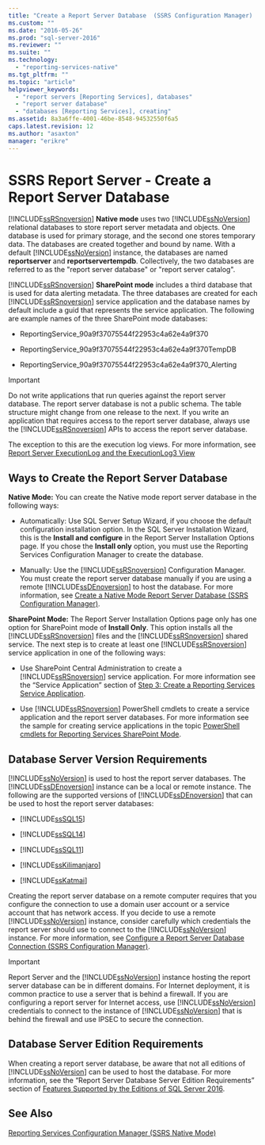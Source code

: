 ```yaml
---
title: "Create a Report Server Database  (SSRS Configuration Manager) | Microsoft Docs"
ms.custom: ""
ms.date: "2016-05-26"
ms.prod: "sql-server-2016"
ms.reviewer: ""
ms.suite: ""
ms.technology: 
  - "reporting-services-native"
ms.tgt_pltfrm: ""
ms.topic: "article"
helpviewer_keywords: 
  - "report servers [Reporting Services], databases"
  - "report server database"
  - "databases [Reporting Services], creating"
ms.assetid: 8a3a6ffe-4001-46be-8548-94532550f6a5
caps.latest.revision: 12
ms.author: "asaxton"
manager: "erikre"
---
```

# SSRS Report Server - Create a Report Server Database
  [!INCLUDE[ssRSnoversion](../../../a9notintoc/includes/ssrsnoversion-md.md)] **Native mode** uses two [!INCLUDE[ssNoVersion](../../../a9notintoc/includes/ssnoversion-md.md)] relational databases to store report server metadata and objects. One database is used for primary storage, and the second one stores temporary data. The databases are created together and bound by name. With a default [!INCLUDE[ssNoVersion](../../../a9notintoc/includes/ssnoversion-md.md)] instance, the databases are named **reportserver** and **reportservertempdb**. Collectively, the two databases are referred to as the "report server database" or "report server catalog".  
  
 [!INCLUDE[ssRSnoversion](../../../a9notintoc/includes/ssrsnoversion-md.md)] **SharePoint mode** includes a third database that is used for data alerting metadata. The three databases are created for each [!INCLUDE[ssRSnoversion](../../../a9notintoc/includes/ssrsnoversion-md.md)] service application and the database names by default include a guid that represents the service application. The following are example names of the three SharePoint mode databases:  
  
-   ReportingService_90a9f37075544f22953c4a62e4a9f370  
  
-   ReportingService_90a9f37075544f22953c4a62e4a9f370TempDB  
  
-   ReportingService_90a9f37075544f22953c4a62e4a9f370_Alerting  
  
> [!IMPORTANT]  
>  Do not write applications that run queries against the report server database. The report server database is not a public schema. The table structure might change from one release to the next. If you write an application that requires access to the report server database, always use the [!INCLUDE[ssRSnoversion](../../../a9notintoc/includes/ssrsnoversion-md.md)] APIs to access the report server database.  
>   
>  The exception to this are the execution log views. For more information, see [Report Server ExecutionLog and the ExecutionLog3 View](../../../reporting-services/report-server/report-server-executionlog-and-the-executionlog3-view.md)  
  
## Ways to Create the Report Server Database  
 **Native Mode:** You can create the Native mode report server database in the following ways:  
  
-   Automatically: Use SQL Server Setup Wizard, if you choose the default configuration installation option. In the SQL Server Installation Wizard, this is the **Install and configure** in the Report Server Installation Options page. If you chose the **Install only** option, you must use the Reporting Services Configuration Manager to create the database.  
  
-   Manually: Use the [!INCLUDE[ssRSnoversion](../../../a9notintoc/includes/ssrsnoversion-md.md)] Configuration Manager. You must create the report server database manually if you are using a remote [!INCLUDE[ssDEnoversion](../../../a9notintoc/includes/ssdenoversion-md.md)] to host the database. For more information, see [Create a Native Mode Report Server Database  &#40;SSRS Configuration Manager&#41;](../../../reporting-services/install/windows/ssrs-report-server-create-a-native-mode-report-server-database.md).  
  
 **SharePoint Mode:** The Report Server Installation Options page only has one option for SharePoint mode of **Install Only**. This option installs all the [!INCLUDE[ssRSnoversion](../../../a9notintoc/includes/ssrsnoversion-md.md)] files and the [!INCLUDE[ssRSnoversion](../../../a9notintoc/includes/ssrsnoversion-md.md)] shared service. The next step is to create at least one [!INCLUDE[ssRSnoversion](../../../a9notintoc/includes/ssrsnoversion-md.md)] service application in one of the following ways:  
  
-   Use SharePoint Central Administration to create a [!INCLUDE[ssRSnoversion](../../../a9notintoc/includes/ssrsnoversion-md.md)] service application. For more information see the “Service Application” section of [Step 3: Create a Reporting Services Service Application](../../../reporting-services/install/windows/install-the-first-report-server-in-sharepoint-mode.md#bkmk_create_serrviceapplication).  
  
-   Use [!INCLUDE[ssRSnoversion](../../../a9notintoc/includes/ssrsnoversion-md.md)] PowerShell cmdlets to create a service application and the report server databases. For more information see the sample for creating service applications in the topic [PowerShell cmdlets for Reporting Services SharePoint Mode](../../../reporting-services/report-server/sharepoint/powershell-cmdlets-for-reporting-services-sharepoint-mode.md).  
  
## Database Server Version Requirements  
 [!INCLUDE[ssNoVersion](../../../a9notintoc/includes/ssnoversion-md.md)] is used to host the report server databases. The [!INCLUDE[ssDEnoversion](../../../a9notintoc/includes/ssdenoversion-md.md)] instance can be a local or remote instance. The following are the supported versions of [!INCLUDE[ssDEnoversion](../../../a9notintoc/includes/ssdenoversion-md.md)] that can be used to host the report server databases:  
  
-   [!INCLUDE[ssSQL15](../../../a9notintoc/includes/sssql15-md.md)]  
  
-   [!INCLUDE[ssSQL14](../../../a9notintoc/includes/sssql14-md.md)]  
  
-   [!INCLUDE[ssSQL11](../../../a9notintoc/includes/sssql11-md.md)]  
  
-   [!INCLUDE[ssKilimanjaro](../../../a9notintoc/includes/sskilimanjaro-md.md)]  
  
-   [!INCLUDE[ssKatmai](../../../a9notintoc/includes/sskatmai-md.md)]  
  
 Creating the report server database on a remote computer requires that you configure the connection to use a domain user account or a service account that has network access. If you decide to use a remote [!INCLUDE[ssNoVersion](../../../a9notintoc/includes/ssnoversion-md.md)] instance, consider carefully which credentials the report server should use to connect to the [!INCLUDE[ssNoVersion](../../../a9notintoc/includes/ssnoversion-md.md)] instance. For more information, see [Configure a Report Server Database Connection  &#40;SSRS Configuration Manager&#41;](../../../reporting-services/install/windows/configure-a-report-server-database-connection-ssrs-configuration-manager.md).  
  
> [!IMPORTANT]  
>  Report Server and the [!INCLUDE[ssNoVersion](../../../a9notintoc/includes/ssnoversion-md.md)] instance hosting the report server database can be in different domains. For Internet deployment, it is common practice to use a server that is behind a firewall. If you are configuring a report server for Internet access, use [!INCLUDE[ssNoVersion](../../../a9notintoc/includes/ssnoversion-md.md)] credentials to connect to the instance of [!INCLUDE[ssNoVersion](../../../a9notintoc/includes/ssnoversion-md.md)] that is behind the firewall and use IPSEC to secure the connection.  
  
## Database Server Edition Requirements  
 When creating a report server database, be aware that not all editions of [!INCLUDE[ssNoVersion](../../../a9notintoc/includes/ssnoversion-md.md)] can be used to host the database. For more information, see the “Report Server Database Server Edition Requirements” section of [Features Supported by the Editions of SQL Server 2016](../Topic/Features%20Supported%20by%20the%20Editions%20of%20SQL%20Server%202016.md).  
  
## See Also  
 [Reporting Services Configuration Manager (SSRS Native Mode)](http://msdn.microsoft.com/en-us/63519ef4-e68a-42fb-9cf7-31228ea4e434)  
  
  
